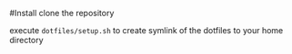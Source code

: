 #Install
clone the repository

execute `dotfiles/setup.sh` to create symlink of the dotfiles to your home directory